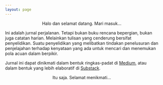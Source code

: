 ```yaml
---
layout: page
---
```

<p style="text-align:center;">Halo dan selamat datang. Mari masuk...</p>

Ini adalah jurnal perjalanan.
Tetapi bukan buku rencana bepergian,
bukan juga catatan harian. 
Melainkan tulisan yang cenderung bersifat penyelidikan.
Suatu penyelidikan yang melibatkan tindakan penelusuran dan penjelajahan
terhadap kenyataan yang ada untuk mencari dan menemukan pola acuan dalam berpikir.

Jurnal ini dapat dinikmati 
dalam bentuk ringkas-padat di [Medium](https://medium.com/@rus.benjamin),
atau dalam bentuk yang lebih elaboratif di [Substack](https://laminseima.substack.com).

<p style="text-align:center;">Itu saja. Selamat menikmati...</p>

